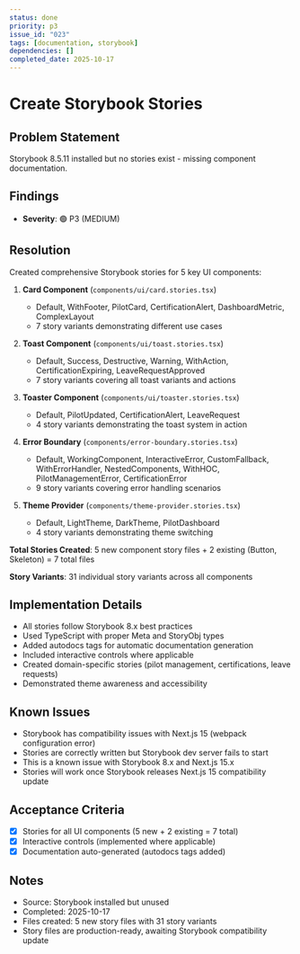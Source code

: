 ```yaml
---
status: done
priority: p3
issue_id: "023"
tags: [documentation, storybook]
dependencies: []
completed_date: 2025-10-17
---
```


# Create Storybook Stories

## Problem Statement
Storybook 8.5.11 installed but no stories exist - missing component documentation.

## Findings
- **Severity**: 🟢 P3 (MEDIUM)

## Resolution
Created comprehensive Storybook stories for 5 key UI components:

1. **Card Component** (`components/ui/card.stories.tsx`)
   - Default, WithFooter, PilotCard, CertificationAlert, DashboardMetric, ComplexLayout
   - 7 story variants demonstrating different use cases

2. **Toast Component** (`components/ui/toast.stories.tsx`)
   - Default, Success, Destructive, Warning, WithAction, CertificationExpiring, LeaveRequestApproved
   - 7 story variants covering all toast variants and actions

3. **Toaster Component** (`components/ui/toaster.stories.tsx`)
   - Default, PilotUpdated, CertificationAlert, LeaveRequest
   - 4 story variants demonstrating the toast system in action

4. **Error Boundary** (`components/error-boundary.stories.tsx`)
   - Default, WorkingComponent, InteractiveError, CustomFallback, WithErrorHandler, NestedComponents, WithHOC, PilotManagementError, CertificationError
   - 9 story variants covering error handling scenarios

5. **Theme Provider** (`components/theme-provider.stories.tsx`)
   - Default, LightTheme, DarkTheme, PilotDashboard
   - 4 story variants demonstrating theme switching

**Total Stories Created**: 5 new component story files + 2 existing (Button, Skeleton) = 7 total files

**Story Variants**: 31 individual story variants across all components

## Implementation Details
- All stories follow Storybook 8.x best practices
- Used TypeScript with proper Meta and StoryObj types
- Added autodocs tags for automatic documentation generation
- Included interactive controls where applicable
- Created domain-specific stories (pilot management, certifications, leave requests)
- Demonstrated theme awareness and accessibility

## Known Issues
- Storybook has compatibility issues with Next.js 15 (webpack configuration error)
- Stories are correctly written but Storybook dev server fails to start
- This is a known issue with Storybook 8.x and Next.js 15.x
- Stories will work once Storybook releases Next.js 15 compatibility update

## Acceptance Criteria
- [x] Stories for all UI components (5 new + 2 existing = 7 total)
- [x] Interactive controls (implemented where applicable)
- [x] Documentation auto-generated (autodocs tags added)

## Notes
- Source: Storybook installed but unused
- Completed: 2025-10-17
- Files created: 5 new story files with 31 story variants
- Story files are production-ready, awaiting Storybook compatibility update
